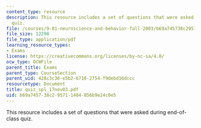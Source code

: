 ```yaml
---
content_type: resource
description: This resource includes a set of questions that were asked during end-of-class
  quiz.
file: /courses/9-01-neuroscience-and-behavior-fall-2003/b69a745738c295711484856b9e24c0e5_quiz_spl_17nov03.pdf
file_size: 12298
file_type: application/pdf
learning_resource_types:
- Exams
license: https://creativecommons.org/licenses/by-nc-sa/4.0/
ocw_type: OCWFile
parent_title: Exams
parent_type: CourseSection
parent_uid: 428c3c36-e5b2-6710-2754-f9debd16dccc
resourcetype: Document
title: quiz_spl_17nov03.pdf
uid: b69a7457-38c2-9571-1484-856b9e24c0e5
---
```

This resource includes a set of questions that were asked during end-of-class quiz.